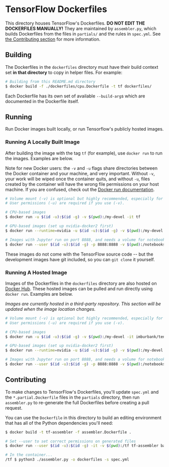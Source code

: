 # TensorFlow Dockerfiles

This directory houses TensorFlow's Dockerfiles. **DO NOT EDIT THE DOCKERFILES
MANUALLY!** They are maintained by `assembler.py`, which builds Dockerfiles from
the files in `partials/` and the rules in `spec.yml`. See [the Contributing
section](#contributing) for more information.

## Building

The Dockerfiles in the `dockerfiles` directory must have their build context set
 **in that directory** to copy in helper files. For example:

```bash
# Building from this README.md directory
$ docker build -f ./dockerfiles/cpu.Dockerfile -t tf dockerfiles/
```

Each Dockerfile has its own set of available `--build-arg`s which are documented
in the Dockerfile itself.

## Running

Run Docker images built locally, or run Tensorflow's publicly hosted images.

### Running A Locally Built Image

After building the image with the tag `tf` (for example), use `docker run` to
run the images. Examples are below.

Note for new Docker users: the `-v` and `-u` flags share directories between
the Docker container and your machine, and very important. Without
`-v`, your work will be wiped once the container quits, and without `-u`, files
created by the container will have the wrong file permissions on your host
machine. If you are confused, check out the [Docker run
documentation](https://docs.docker.com/engine/reference/run/).

```bash
# Volume mount (-v) is optional but highly recommended, especially for Jupyter.
# User permissions (-u) are required if you use (-v).

# CPU-based images
$ docker run -u $(id -u):$(id -g) -v $(pwd):/my-devel -it tf

# GPU-based images (set up nvidia-docker2 first)
$ docker run --runtime=nvidia -u $(id -u):$(id -g) -v $(pwd):/my-devel -it tf

# Images with Jupyter run on port 8888, and needs a volume for notebooks
$ docker run --user $(id -u):$(id -g) -p 8888:8888 -v $(pwd):/notebooks -it tf
```

These images do not come with the TensorFlow source code -- but the development
images have git included, so you can `git clone` it yourself.

### Running A Hosted Image

Images of the Dockerfiles in the `dockerfiles` directory are also hosted on [Docker Hub](https://hub.docker.com/r/imburbank/tensorflow/ 'imburbank/tensorflow'). These hosted images can be pulled and run directly using `docker run`. Examples are below.

*Images are currently hosted in a third-party repository. This section will be updated when the image location changes.*

```bash
# Volume mount (-v) is optional but highly recommended, especially for Jupyter.
# User permissions (-u) are required if you use (-v).

# CPU-based images
$ docker run -u $(id -u):$(id -g) -v $(pwd):/my-devel -it imburbank/tensorflow

# GPU-based images (set up nvidia-docker2 first)
$ docker run --runtime=nvidia -u $(id -u):$(id -g) -v $(pwd):/my-devel -it imburbank/tensorflow:latest-gpu

# Images with Jupyter run on port 8888, and needs a volume for notebooks
$ docker run --user $(id -u):$(id -g) -p 8888:8888 -v $(pwd):/notebooks -it imburbank/tensorflow:latest-jupyter
```

## Contributing

To make changes to TensorFlow's Dockerfiles, you'll update `spec.yml` and the
`*.partial.Dockerfile` files in the `partials` directory, then run
`assembler.py` to re-generate the full Dockerfiles before creating a pull
request.

You can use the `Dockerfile` in this directory to build an editing environment
that has all of the Python dependencies you'll need:

```bash
$ docker build -t tf-assembler -f assembler.Dockerfile .

# Set --user to set correct permissions on generated files
$ docker run --user $(id -u):$(id -g) -it -v $(pwd):/tf tf-assembler bash 

# In the container...
/tf $ python3 ./assembler.py -o dockerfiles -s spec.yml
```
